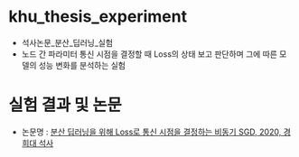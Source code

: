 # khu_thesis_experiment
- 석사논문_분산_딥러닝_실험
- 노드 간 파라미터 통신 시점을 결정할 때 Loss의 상태 보고 판단하며 그에 따른 모델의 성능 변화를 분석하는 실험

# 실험 결과 및 논문
- 논문명 : [분산 딥러닝을 위해 Loss로 통신 시점을 결정하는 비동기 SGD, 2020, 경희대 석사](http://www.riss.kr/search/detail/DetailView.do?p_mat_type=be54d9b8bc7cdb09&control_no=d1c4c88daebce394ffe0bdc3ef48d419)
